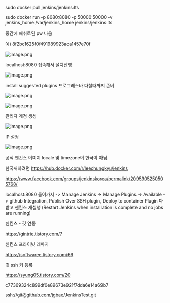 sudo docker pull jenkins/jenkins:lts

sudo docker run -p 8080:8080 -p 50000:50000 -v jenkins_home:/var/jenkins_home jenkins/jenkins:lts

중간에 해쉬로된 pw 나옴

예) 8f2bc1625f0f491989923aca1457e70f

![image.png](https://images.zenhubusercontent.com/5e1e920aa8ad7483a2d010b2/67380d45-c299-471e-848a-639801e9f5f9)

localhost:8080 접속해서 설치진행


![image.png](https://images.zenhubusercontent.com/5e1e920aa8ad7483a2d010b2/dfbfd179-9bb6-48c1-a424-95747b6749f4)

install suggested plugins
프로그레스바 다찰때까지 존버


![image.png](https://images.zenhubusercontent.com/5e1e920aa8ad7483a2d010b2/ffd988a3-06f5-4bda-b17f-43bd13f6a9ce)

![image.png](https://images.zenhubusercontent.com/5e1e920aa8ad7483a2d010b2/25aa33fa-ed5c-4839-be83-aa735d23fea4)

관리자 계정 생성

![image.png](https://images.zenhubusercontent.com/5e1e920aa8ad7483a2d010b2/98335e9a-6371-4f66-8e1c-2055d388e15e)

IP 설정

![image.png](https://images.zenhubusercontent.com/5e1e920aa8ad7483a2d010b2/0c97cbf3-deac-4f75-ade1-786fc36f9d1d)

공식 젠킨스 이미지 locale 및 timezone이 한국이 아님.

한국꺼하려면 https://hub.docker.com/r/leechungkyu/jenkins

https://www.facebook.com/groups/jenkinskorea/permalink/2095905250505768/

localhost:8080 들어가서 -> Manage Jenkins -> Manage Plugins -> Available -> github Integration, Publish Over SSH plugin, Deploy to container Plugin 다 받고 젠킨스 재실행 (Restart Jenkins when installation is complete and no jobs are running)

젠킨스 - 깃 연동

https://gintrie.tistory.com/7

젠킨스 프라이빗 레파지

https://softwaree.tistory.com/66

깃 ssh 키 등록

https://syung05.tistory.com/20

c77369324c899df0e89673e921f7dda6e14a69b7

ssh://git@github.com/jgbae/JenkinsTest.git